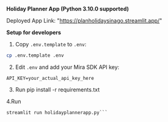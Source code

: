 **Holiday Planner App (Python 3.10.0 supported)**

Deployed App Link:
"https://planholidaysinago.streamlit.app/"

**Setup for developers**

1. Copy `.env.template` to `.env`:
```bash
cp .env.template .env
```

2. Edit `.env` and add your Mira SDK API key:
```
API_KEY=your_actual_api_key_here
```

3. Run pip install -r requirements.txt

4.Run 
```
streamlit run holidayplannerapp.py```
